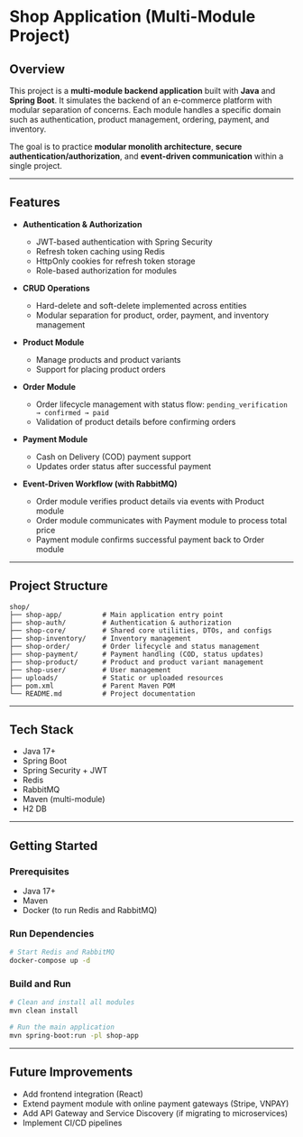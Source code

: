 
# Shop Application (Multi-Module Project)

## Overview

This project is a **multi-module backend application** built with **Java** and **Spring Boot**.
It simulates the backend of an e-commerce platform with modular separation of concerns.
Each module handles a specific domain such as authentication, product management, ordering, payment, and inventory.

The goal is to practice **modular monolith architecture**, **secure authentication/authorization**, and **event-driven communication** within a single project.

---

## Features

* **Authentication & Authorization**

    * JWT-based authentication with Spring Security
    * Refresh token caching using Redis
    * HttpOnly cookies for refresh token storage
    * Role-based authorization for modules

* **CRUD Operations**

    * Hard-delete and soft-delete implemented across entities
    * Modular separation for product, order, payment, and inventory management

* **Product Module**

    * Manage products and product variants
    * Support for placing product orders

* **Order Module**

    * Order lifecycle management with status flow:
      `pending_verification → confirmed → paid`
    * Validation of product details before confirming orders

* **Payment Module**

    * Cash on Delivery (COD) payment support
    * Updates order status after successful payment

* **Event-Driven Workflow (with RabbitMQ)**

    * Order module verifies product details via events with Product module
    * Order module communicates with Payment module to process total price
    * Payment module confirms successful payment back to Order module

---

## Project Structure

```
shop/
├── shop-app/          # Main application entry point
├── shop-auth/         # Authentication & authorization
├── shop-core/         # Shared core utilities, DTOs, and configs
├── shop-inventory/    # Inventory management
├── shop-order/        # Order lifecycle and status management
├── shop-payment/      # Payment handling (COD, status updates)
├── shop-product/      # Product and product variant management
├── shop-user/         # User management
├── uploads/           # Static or uploaded resources
├── pom.xml            # Parent Maven POM
└── README.md          # Project documentation
```

---

## Tech Stack

* Java 17+
* Spring Boot
* Spring Security + JWT
* Redis
* RabbitMQ
* Maven (multi-module)
* H2 DB

---

## Getting Started

### Prerequisites

* Java 17+
* Maven
* Docker (to run Redis and RabbitMQ)

### Run Dependencies

```bash
# Start Redis and RabbitMQ
docker-compose up -d
```

### Build and Run

```bash
# Clean and install all modules
mvn clean install

# Run the main application
mvn spring-boot:run -pl shop-app
```

---

## Future Improvements

* Add frontend integration (React)
* Extend payment module with online payment gateways (Stripe, VNPAY)
* Add API Gateway and Service Discovery (if migrating to microservices)
* Implement CI/CD pipelines

